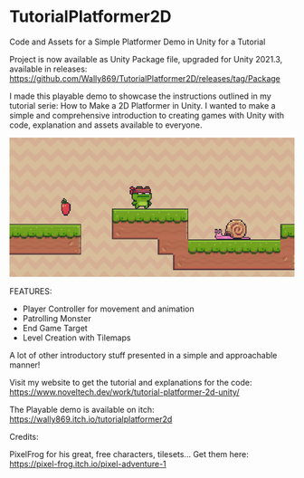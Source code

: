 # TutorialPlatformer2D  
Code and Assets for a Simple Platformer Demo in Unity for a Tutorial  

Project is now available as Unity Package file, upgraded for Unity 2021.3, available in releases: https://github.com/Wally869/TutorialPlatformer2D/releases/tag/Package  


I made this playable demo to showcase the instructions outlined in my tutorial serie: How to Make a 2D Platformer in Unity. I wanted to make a simple and comprehensive introduction to creating games with Unity with code, explanation and assets available to everyone.  

![display gif game](img/TutorialPlatformer2D.gif)

FEATURES:  
- Player Controller for movement and animation  
- Patrolling Monster  
- End Game Target    
- Level Creation with Tilemaps  
  
A lot of other introductory stuff presented in a simple and approachable manner!    

Visit my website to get the tutorial and explanations for the code: https://www.noveltech.dev/work/tutorial-platformer-2d-unity/  

The Playable demo is available on itch: https://wally869.itch.io/tutorialplatformer2d  

Credits:

PixelFrog for his great, free characters, tilesets... Get them here: https://pixel-frog.itch.io/pixel-adventure-1  
